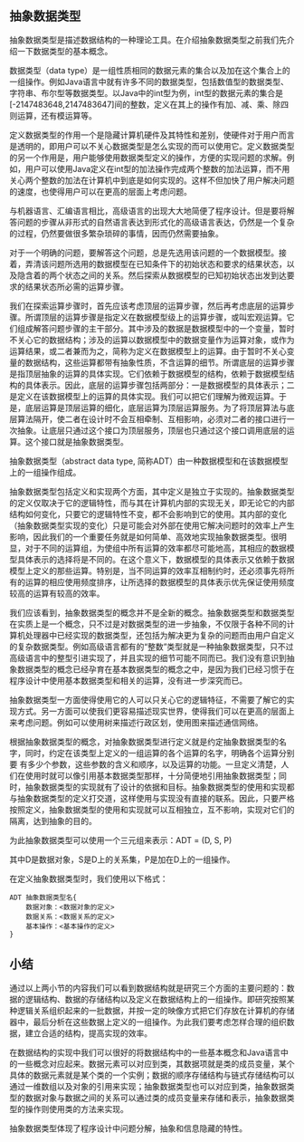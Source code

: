 ## 抽象数据类型

抽象数据类型是描述数据结构的一种理论工具。在介绍抽象数据类型之前我们先介绍一下数据类型的基本概念。

数据类型（data type）是一组性质相同的数据元素的集合以及加在这个集合上的一组操作。例如Java语言中就有许多不同的数据类型，包括数值型的数据类型、字符串、布尔型等数据类型。以Java中的int型为例，int型的数据元素的集合是[-2147483648,2147483647]间的整数，定义在其上的操作有加、减、乘、除四则运算，还有模运算等。

定义数据类型的作用一个是隐藏计算机硬件及其特性和差别，使硬件对于用户而言是透明的，即用户可以不关心数据类型是怎么实现的而可以使用它。定义数据类型的另一个作用是，用户能够使用数据类型定义的操作，方便的实现问题的求解。例如，用户可以使用Java定义在int型的加法操作完成两个整数的加法运算，而不用关心两个整数的加法在计算机中到底是如何实现的。这样不但加快了用户解决问题的速度，也使得用户可以在更高的层面上考虑问题。

与机器语言、汇编语言相比，高级语言的出现大大地简便了程序设计。但是要将解答问题的步骤从非形式的自然语言表达到形式化的高级语言表达，仍然是一个复杂的过程，仍然要做很多繁杂琐碎的事情，因而仍然需要抽象。

对于一个明确的问题，要解答这个问题，总是先选用该问题的一个数据模型。接着，弄清该问题所选用的数据模型在已知条件下的初始状态和要求的结果状态，以及隐含着的两个状态之间的关系。然后探索从数据模型的已知初始状态出发到达要求的结果状态所必需的运算步骤。

我们在探索运算步骤时，首先应该考虑顶层的运算步骤，然后再考虑底层的运算步骤。所谓顶层的运算步骤是指定义在数据模型级上的运算步骤，或叫宏观运算。它们组成解答问题步骤的主干部分。其中涉及的数据是数据模型中的一个变量，暂时不关心它的数据结构；涉及的运算以数据模型中的数据变量作为运算对象，或作为运算结果，或二者兼而为之，简称为定义在数据模型上的运算。由于暂时不关心变量的数据结构，这些运算都带有抽象性质，不含运算的细节。所谓底层的运算步骤是指顶层抽象的运算的具体实现。它们依赖于数据模型的结构，依赖于数据模型结构的具体表示。因此，底层的运算步骤包括两部分：一是数据模型的具体表示；二是定义在该数据模型上的运算的具体实现。我们可以把它们理解为微观运算。于是，底层运算是顶层运算的细化，底层运算为顶层运算服务。为了将顶层算法与底层算法隔开，使二者在设计时不会互相牵制、互相影响，必须对二者的接口进行一次抽象。让底层只通过这个接口为顶层服务，顶层也只通过这个接口调用底层的运算。这个接口就是抽象数据类型。

抽象数据类型（abstract data type, 简称ADT）由一种数据模型和在该数据模型上的一组操作组成。

抽象数据类型包括定义和实现两个方面，其中定义是独立于实现的。抽象数据类型的定义仅取决于它的逻辑特性，而与其在计算机内部的实现无关，即无论它的内部结构如何变化，只要它的逻辑特性不变，都不会影响到它的使用。其内部的变化（抽象数据类型实现的变化）只是可能会对外部在使用它解决问题时的效率上产生影响，因此我们的一个重要任务就是如何简单、高效地实现抽象数据类型。很明显，对于不同的运算组，为使组中所有运算的效率都尽可能地高，其相应的数据模型具体表示的选择将是不同的。在这个意义下，数据模型的具体表示又依赖于数据模型上定义的那些运算。特别是，当不同运算的效率互相制约时，还必须事先将所有的运算的相应使用频度排序，让所选择的数据模型的具体表示优先保证使用频度较高的运算有较高的效率。

我们应该看到，抽象数据类型的概念并不是全新的概念。抽象数据类型和数据类型在实质上是一个概念，只不过是对数据类型的进一步抽象，不仅限于各种不同的计算机处理器中已经实现的数据类型，还包括为解决更为复杂的问题而由用户自定义的复杂数据类型。例如高级语言都有的“整数”类型就是一种抽象数据类型，只不过高级语言中的整型引进实现了，并且实现的细节可能不同而已。我们没有意识到抽象数据类型的概念已经孕育在基本数据类型的概念之中，是因为我们已经习惯于在程序设计中使用基本数据类型和相关的运算，没有进一步深究而已。

抽象数据类型一方面使得使用它的人可以只关心它的逻辑特征，不需要了解它的实现方式。另一方面可以使我们更容易描述现实世界，使得我们可以在更高的层面上来考虑问题。例如可以使用树来描述行政区划，使用图来描述通信网络。

根据抽象数据类型的概念，对抽象数据类型进行定义就是约定抽象数据类型的名字，同时，约定在该类型上定义的一组运算的各个运算的名字，明确各个运算分别要 有多少个参数，这些参数的含义和顺序，以及运算的功能。一旦定义清楚，人们在使用时就可以像引用基本数据类型那样，十分简便地引用抽象数据类型；同时，抽象数据类型的实现就有了设计的依据和目标。抽象数据类型的使用和实现都与抽象数据类型的定义打交道，这样使用与实现没有直接的联系。因此，只要严格按照定义，抽象数据类型的使用和实现就可以互相独立，互不影响，实现对它们的隔离，达到抽象的目的。

为此抽象数据类型可以使用一个三元组来表示：ADT = (D, S, P)

其中D是数据对象，S是D上的关系集，P是加在D上的一组操作。

在定义抽象数据类型时，我们使用以下格式：

```
ADT 抽象数据类型名{
	数据对象：<数据对象的定义>
	数据关系：<数据关系的定义>
	基本操作：<基本操作的定义>
}
```

## 小结

通过以上两小节的内容我们可以看到数据结构就是研究三个方面的主要问题的：数据的逻辑结构、数据的存储结构以及定义在数据结构上的一组操作。即研究按照某种逻辑关系组织起来的一批数据，并按一定的映像方式把它们存放在计算机的存储器中，最后分析在这些数据上定义的一组操作。为此我们要考虑怎样合理的组织数据，建立合适的结构，提高实现的效率。

在数据结构的实现中我们可以很好的将数据结构中的一些基本概念和Java语言中的一些概念对应起来。数据元素可以对应到类，其数据项就是类的成员变量，某个具体的数据元素就是某个类的一个实例；数据的顺序存储结构与链式存储结构可以通过一维数组以及对象的引用来实现；抽象数据类型也可以对应到类，抽象数据类型的数据对象与数据之间的关系可以通过类的成员变量来存储和表示，抽象数据类型的操作则使用类的方法来实现。

抽象数据类型体现了程序设计中问题分解，抽象和信息隐藏的特性。